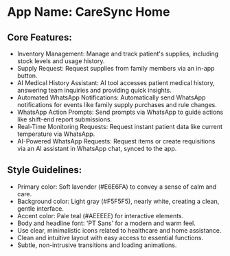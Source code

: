 # **App Name**: CareSync Home

## Core Features:

- Inventory Management: Manage and track patient's supplies, including stock levels and usage history.
- Supply Request: Request supplies from family members via an in-app button.
- AI Medical History Assistant: AI tool accesses patient medical history, answering team inquiries and providing quick insights.
- Automated WhatsApp Notifications: Automatically send WhatsApp notifications for events like family supply purchases and rule changes.
- WhatsApp Action Prompts: Send prompts via WhatsApp to guide actions like shift-end report submissions.
- Real-Time Monitoring Requests: Request instant patient data like current temperature via WhatsApp.
- AI-Powered WhatsApp Requests: Request items or create requisitions via an AI assistant in WhatsApp chat, synced to the app.

## Style Guidelines:

- Primary color: Soft lavender (#E6E6FA) to convey a sense of calm and care.
- Background color: Light gray (#F5F5F5), nearly white, creating a clean, gentle interface.
- Accent color: Pale teal (#AEEEEE) for interactive elements.
- Body and headline font: 'PT Sans' for a modern and warm feel.
- Use clear, minimalistic icons related to healthcare and home assistance.
- Clean and intuitive layout with easy access to essential functions.
- Subtle, non-intrusive transitions and loading animations.